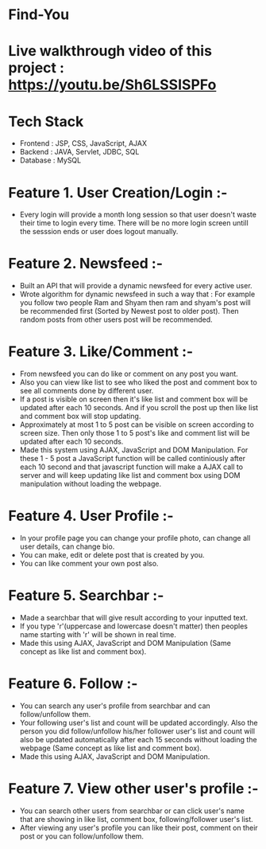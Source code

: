 # Find-You

# Live walkthrough video of this project : https://youtu.be/Sh6LSSISPFo

# Tech Stack 
- Frontend : JSP, CSS, JavaScript, AJAX
- Backend : JAVA, Servlet, JDBC, SQL
- Database : MySQL

# Feature 1. User Creation/Login :-
- Every login will provide a month long session so that user doesn't waste their time to login every time. There will be no more login screen untill the sesssion ends or user does logout manually.

# Feature 2. Newsfeed :-
- Built an API that will provide a dynamic newsfeed for every active user.
- Wrote algorithm for dynamic newsfeed in such a way that :
For example you follow two people Ram and Shyam then ram and shyam's post will be recommended first (Sorted by Newest post to older post). Then random posts from other users post will be recommended.

# Feature 3. Like/Comment :-
- From newsfeed you can do like or comment on any post you want.
- Also you can view like list to see who liked the post and comment box to see all comments done by different user.
- If a post is visible on screen then it's like list and comment box will be updated after each 10 seconds. And if you scroll the post up then like list and comment box will stop updating.
- Approximately at most 1 to 5 post can be visible on screen according to screen size. Then only those 1 to 5 post's like and comment list will be updated after each 10 seconds.
- Made this system using AJAX, JavaScript and DOM Manipulation. For these 1 - 5 post a JavaScript function will be called continiously after each 10 second and that javascript function will make a AJAX call to server and will keep updating like list and comment box using DOM manipulation without loading the webpage.

# Feature 4. User Profile :-
- In your profile page you can change your profile photo, can change all user details, can change bio.
- You can make, edit or delete post that is created by you.
- You can like comment your own post also.

# Feature 5. Searchbar :-
- Made a searchbar that will give result according to your inputted text.
- If you type 'r'(uppercase and lowercase doesn't matter) then peoples name starting with 'r' will be shown in real time.
- Made this using AJAX, JavaScript and DOM Manipulation (Same concept as like list and comment box).

# Feature 6. Follow :-
- You can search any user's profile from searchbar and can follow/unfollow them.
- Your following user's list and count will be updated accordingly. Also the person you did follow/unfollow his/her follower user's list and count will also be updated automatically after each 15 seconds without loading the webpage (Same concept as like list and comment box).
- Made this using AJAX, JavaScript and DOM Manipulation.

# Feature 7. View other user's profile :-
- You can search other users from searchbar or can click user's name that are showing in like list, comment box, following/follower user's list.
- After viewing any user's profile you can like their post, comment on their post or you can follow/unfollow them.
